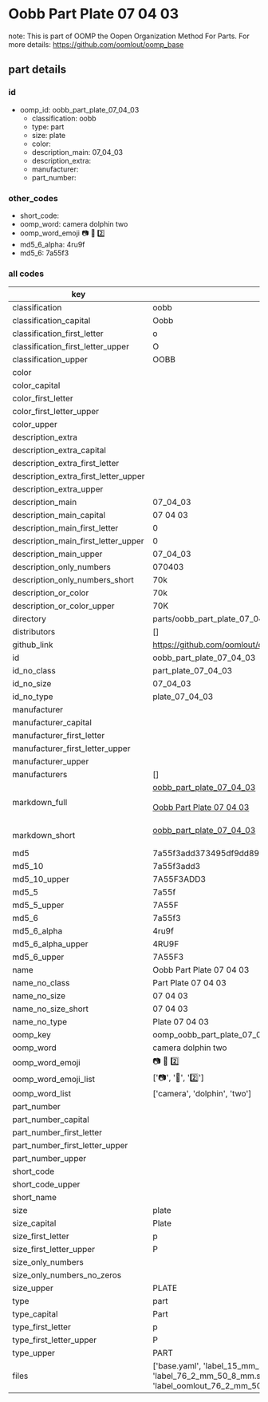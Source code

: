 # Oobb Part Plate 07 04 03  

note: This is part of OOMP the Oopen Organization Method For Parts. For more details: https://github.com/oomlout/oomp_base

##  part details





### id
* oomp_id: oobb_part_plate_07_04_03
  * classification: oobb
  * type: part
  * size: plate
  * color: 
  * description_main: 07_04_03
  * description_extra: 
  * manufacturer: 
  * part_number: 

### other_codes
* short_code: 
* oomp_word: camera dolphin two
* oomp_word_emoji :camera: :dolphin: :two:
* md5_6_alpha: 4ru9f
* md5_6: 7a55f3

### all codes 
| key | value |  
| --- | --- |  
| classification | oobb |  
| classification_capital | Oobb |  
| classification_first_letter | o |  
| classification_first_letter_upper | O |  
| classification_upper | OOBB |  
| color |  |  
| color_capital |  |  
| color_first_letter |  |  
| color_first_letter_upper |  |  
| color_upper |  |  
| description_extra |  |  
| description_extra_capital |  |  
| description_extra_first_letter |  |  
| description_extra_first_letter_upper |  |  
| description_extra_upper |  |  
| description_main | 07_04_03 |  
| description_main_capital | 07 04 03 |  
| description_main_first_letter | 0 |  
| description_main_first_letter_upper | 0 |  
| description_main_upper | 07_04_03 |  
| description_only_numbers | 070403 |  
| description_only_numbers_short | 70k |  
| description_or_color | 70k |  
| description_or_color_upper | 70K |  
| directory | parts/oobb_part_plate_07_04_03 |  
| distributors | [] |  
| github_link | https://github.com/oomlout/oomlout_oomp_part_src/tree/main/parts/oobb_part_plate_07_04_03/working |  
| id | oobb_part_plate_07_04_03 |  
| id_no_class | part_plate_07_04_03 |  
| id_no_size | 07_04_03 |  
| id_no_type | plate_07_04_03 |  
| manufacturer |  |  
| manufacturer_capital |  |  
| manufacturer_first_letter |  |  
| manufacturer_first_letter_upper |  |  
| manufacturer_upper |  |  
| manufacturers | [] |  
| markdown_full | [oobb_part_plate_07_04_03](https://github.com/oomlout/oomlout_oomp_part_src/tree/main/parts/oobb_part_plate_07_04_03/working)<br>[](https://github.com/oomlout/oomlout_oomp_part_src/tree/main/parts/oobb_part_plate_07_04_03/working)<br>[Oobb Part Plate 07 04 03](https://github.com/oomlout/oomlout_oomp_part_src/tree/main/parts/oobb_part_plate_07_04_03/working)<br><br> |  
| markdown_short | [oobb_part_plate_07_04_03](https://github.com/oomlout/oomlout_oomp_part_src/tree/main/parts/oobb_part_plate_07_04_03/working)<br><br> |  
| md5 | 7a55f3add373495df9dd8923aeb208e2 |  
| md5_10 | 7a55f3add3 |  
| md5_10_upper | 7A55F3ADD3 |  
| md5_5 | 7a55f |  
| md5_5_upper | 7A55F |  
| md5_6 | 7a55f3 |  
| md5_6_alpha | 4ru9f |  
| md5_6_alpha_upper | 4RU9F |  
| md5_6_upper | 7A55F3 |  
| name | Oobb Part Plate 07 04 03 |  
| name_no_class | Part Plate 07 04 03 |  
| name_no_size | 07 04 03 |  
| name_no_size_short | 07 04 03 |  
| name_no_type | Plate 07 04 03 |  
| oomp_key | oomp_oobb_part_plate_07_04_03 |  
| oomp_word | camera dolphin two |  
| oomp_word_emoji | :camera: :dolphin: :two: |  
| oomp_word_emoji_list | [':camera:', ':dolphin:', ':two:'] |  
| oomp_word_list | ['camera', 'dolphin', 'two'] |  
| part_number |  |  
| part_number_capital |  |  
| part_number_first_letter |  |  
| part_number_first_letter_upper |  |  
| part_number_upper |  |  
| short_code |  |  
| short_code_upper |  |  
| short_name |  |  
| size | plate |  
| size_capital | Plate |  
| size_first_letter | p |  
| size_first_letter_upper | P |  
| size_only_numbers |  |  
| size_only_numbers_no_zeros |  |  
| size_upper | PLATE |  
| type | part |  
| type_capital | Part |  
| type_first_letter | p |  
| type_first_letter_upper | P |  
| type_upper | PART |  
| files | ['base.yaml', 'label_15_mm_30_mm.pdf', 'label_15_mm_30_mm.svg', 'label_76_2_mm_50_8_mm.pdf', 'label_76_2_mm_50_8_mm.svg', 'label_oomlout_76_2_mm_50_8_mm.pdf', 'label_oomlout_76_2_mm_50_8_mm.svg', 'readme.md', 'working.json', 'working.yaml'] |  
